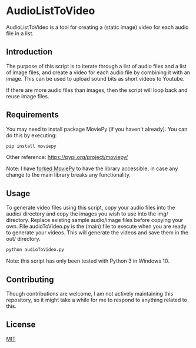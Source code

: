 # AudioListToVideo
AudioListToVideo is a tool for creating a (static image) video for each audio file in a list.

## Introduction
The purpose of this script is to iterate through a list of audio files and a list of image files, and create a video for each audio file by combining it with an image. This can be used to upload sound bits as short videos to Youtube.

If there are more audio files than images, then the script will loop back and reuse image files.

## Requirements
You may need to install package MoviePy (if you haven't already). You can do this by executing:

```bash
pip install moviepy
```

Other reference: https://pypi.org/project/moviepy/

Note: I have [forked MoviePy](https://github.com/NR-W/moviepy/) to have the library accessible, in case any change to the main library breaks any functionality.

## Usage
To generate video files using this script, copy your audio files into the audio/ directory and copy the images you wish to use into the img/ directory. Replace existing sample audio/image files before copying your own. File audioToVideo.py is the (main) file to execute when you are ready to generate your videos. This will generate the videos and save them in the out/ directory.

```bash
python audioToVideo.py
```

Note: this script has only been tested with Python 3 in Windows 10.

## Contributing
Though contributions are welcome, I am not actively maintaining this repository, so it might take a while for me to respond to anything related to this.

## License
[MIT](https://choosealicense.com/licenses/mit/)
